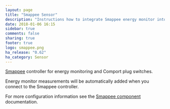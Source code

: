 ```yaml
---
layout: page
title: "Smappee Sensor"
description: "Instructions how to integrate Smappee energy monitor into Home Assistant."
date: 2018-01-06 16:15
sidebar: true
comments: false
sharing: true
footer: true
logo: smappee.png
ha_release: "0.62"
ha_category: Sensor
---
```


[Smappee](https://www.smappee.com/) controller for energy monitoring and Comport plug switches.

Energy monitor measurements will be automatically added when you connect to the Smappee controller.

For more configuration information see the [Smappee component](/components/smappee/) documentation.
